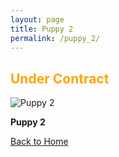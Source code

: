 ```yaml
---
layout: page
title: Puppy 2
permalink: /puppy_2/
---
```


<h2><span style="color:Orange;">Under Contract</span> </h2>


 <div class="gallery-item">
    <img src="https://cdn.pixabay.com/photo/2017/06/25/20/53/puppy-2441961_960_720.jpg" alt="Puppy 2">
    <p><strong>Puppy 2</strong></p>
  </div>

[Back to Home](/)